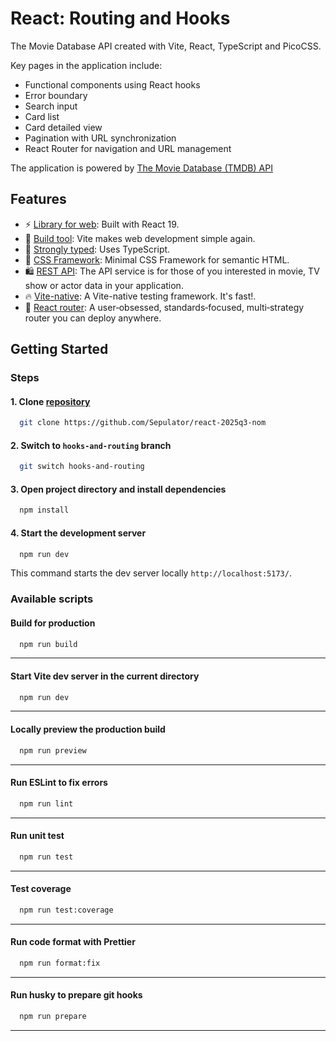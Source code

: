 # React: Routing and Hooks

The Movie Database API created with Vite, React, TypeScript and PicoCSS.

Key pages in the application include:

- Functional components using React hooks
- Error boundary
- Search input
- Card list
- Card detailed view
- Pagination with URL synchronization
- React Router for navigation and URL management

The application is powered by [The Movie Database (TMDB) API](https://developer.themoviedb.org/docs/getting-started)

## Features

- ⚡ [Library for web](https://react.dev/): Built with React 19.
- 🎯 [Build tool](https://vite.dev/): Vite makes web development simple again.
- 💪 [Strongly typed](https://www.typescriptlang.org/): Uses TypeScript.
- 🎊 [CSS Framework](https://picocss.com/): Minimal CSS Framework for semantic HTML.
- 🛍️ [REST API](https://developer.themoviedb.org/docs/getting-started): The API service is for those of you interested in movie, TV show or actor data in your application.
- 🔥 [Vite-native](https://vitest.dev/): A Vite-native testing framework. It's fast!.
- 📌 [React router](https://reactrouter.com/): A user‑obsessed, standards‑focused, multi‑strategy router you can deploy anywhere.

## Getting Started

### Steps

#### 1. Clone [repository](https://github.com/Sepulator/react-2025q3-nom)

```bash copy
  git clone https://github.com/Sepulator/react-2025q3-nom
```

#### 2. Switch to `hooks-and-routing` branch

```bash copy
  git switch hooks-and-routing
```

#### 3. Open project directory and install dependencies

```bash copy
  npm install
```

#### 4. Start the development server

```bash copy
  npm run dev
```

This command starts the dev server locally `http://localhost:5173/`.

### Available scripts

#### Build for production

```bash copy
  npm run build
```

---

#### Start Vite dev server in the current directory

```bash copy
  npm run dev
```

---

#### Locally preview the production build

```bash copy
  npm run preview
```

---

#### Run ESLint to fix errors

```bash copy
  npm run lint
```

---

#### Run unit test

```bash copy
  npm run test
```

---

#### Test coverage

```bash copy
  npm run test:coverage
```

---

#### Run code format with Prettier

```bash copy
  npm run format:fix
```

---

#### Run husky to prepare git hooks

```bash copy
  npm run prepare
```

---
